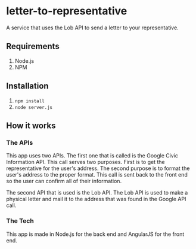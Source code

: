 # letter-to-representative
A service that uses the Lob API to send a letter to your representative.

## Requirements
  1. Node.js
  2. NPM

## Installation
  1. `npm install`
  2. `node server.js`

## How it works
### The APIs
This app uses two APIs. The first one that is called is the Google Civic Information API. This call serves
two purposes. First is to get the representative for the user's address. The second purpose is to format
the user's address to the proper format. This call is sent back to the front end so the user can confirm
all of their information.

The second API that is used is the Lob API. The Lob API is used to make a physical letter and mail it to the
address that was found in the Google API call.

### The Tech
This app is made in Node.js for the back end and AngularJS for the front end.
